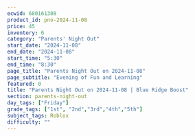 ```yaml
---
ecwid: 680161308
product_id: pno-2024-11-08
price: 45
inventory: 6
category: "Parents' Night Out"
start_date: "2024-11-08"
end_date: "2024-11-08"
start_time: "5:30"
end_time: "8:30"
page_title: "Parents Night Out on 2024-11-08"
page_subtitle: "Evening of Fun and Learning"
featured: 0
title: "Parents Night Out on 2024-11-08 | Blue Ridge Boost"
section: parents-night-out
day_tags: ["Friday"]
grade_tags: ["1st", "2nd","3rd","4th","5th"]
subject_tags: Roblox
difficulty: ""
---
```


